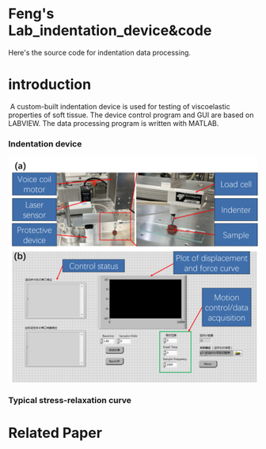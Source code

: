 # Feng's Lab_indentation_device&code
Here's the source code for indentation data processing.
# introduction
​	A custom-built indentation device is used for testing of viscoelastic properties of soft tissue. The device control program and GUI are based on LABVIEW. The data processing program is written with MATLAB.

### Indentation device

![image1](https://github.com/aaronfeng369/FengLab_indentation_code/blob/photo_update/photo/figure1.png)

### Typical stress-relaxation curve








# Related Paper
